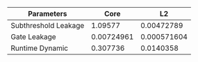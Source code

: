 | Parameters | Core | L2 |
| --- | --- | --- |
| Subthreshold Leakage | 1.09577 | 0.00472789 |
| Gate Leakage | 0.00724961 | 0.000571604 |
| Runtime Dynamic | 0.307736 | 0.0140358 |
